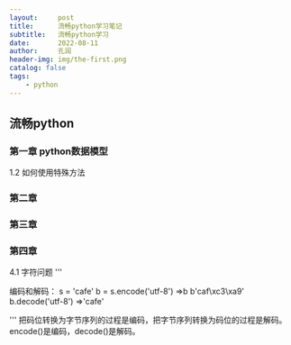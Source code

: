 ```yaml
---
layout:     post
title:      流畅python学习笔记
subtitle:   流畅python学习
date:       2022-08-11
author:     孔润
header-img: img/the-first.png
catalog: false
tags:
    - python
---
```



## 流畅python

### 第一章 python数据模型

1.2 如何使用特殊方法

### 第二章 

### 第三章

### 第四章
4.1 字符问题
'''

编码和解码：
    s = 'cafe'
    b = s.encode('utf-8')
    =>b
    b'caf\xc3\xa9'
    b.decode('utf-8')
    =>'cafe'
    
'''
把码位转换为字节序列的过程是编码，把字节序列转换为码位的过程是解码。encode()是编码，decode()是解码。




